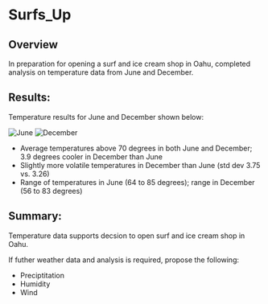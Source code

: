 # Surfs_Up

## Overview 

In preparation for opening a surf and ice cream shop in Oahu, completed analysis on temperature data from June and December. 

## Results: 

Temperature results for June and December shown below:

![June](https://user-images.githubusercontent.com/71353552/99924073-0a38be80-2cf6-11eb-9993-700e220f8279.png)
![December](https://user-images.githubusercontent.com/71353552/99924079-0e64dc00-2cf6-11eb-8e34-0fe90c30c75b.png)





- Average temperatures above 70 degrees in both June and December; 3.9 degrees cooler in December than June 
- Slightly more volatile temperatures in December than June (std dev 3.75 vs. 3.26)
- Range of temperatures in June (64 to 85 degrees); range in December (56 to 83 degrees) 


## Summary: 

Temperature data supports decsion to open surf and ice cream shop in Oahu.

If futher weather data and analysis is required, propose the following:
- Preciptitation 
- Humidity
- Wind


